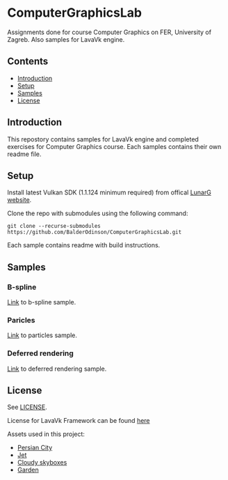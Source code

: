 # ComputerGraphicsLab
Assignments done for course Computer Graphics on FER, University of Zagreb. Also samples for LavaVk engine.

## Contents <!-- omit in toc -->

- [Introduction](#introduction)
- [Setup](#setup)
- [Samples](#samples)
- [License](#license)
  
## Introduction
  
This repostory contains samples for LavaVk engine and completed exercises for Computer Graphics course. Each samples contains their own readme file.

## Setup

Install latest Vulkan SDK (1.1.124 minimum required) from offical [LunarG website](https://vulkan.lunarg.com/).

Clone the repo with submodules using the following command:

```
git clone --recurse-submodules https://github.com/BalderOdinson/ComputerGraphicsLab.git
```

Each sample contains readme with build instructions.

## Samples

### B-spline
[Link](https://github.com/BalderOdinson/ComputerGraphicsLab/blob/master/bspline_assignment/README.md) to b-spline sample.

### Paricles
[Link](https://github.com/BalderOdinson/ComputerGraphicsLab/blob/master/particles_assignment/README.md) to particles sample.

### Deferred rendering
[Link](https://github.com/BalderOdinson/ComputerGraphicsLab/blob/master/deferred_assignment/README.md) to deferred rendering sample.

## License

See [LICENSE](LICENSE).

License for LavaVk Framework can be found [here](https://github.com/BalderOdinson/LavaVk/blob/master/README.md#license)

Assets used in this project:
  - [Persian City](https://sketchfab.com/3d-models/persian-city-0147294fccfa461db6eb7c5ac80fd6ff)
  - [Jet](https://sketchfab.com/3d-models/jet-95bdc86b7423424ba16683ee5199600c)
  - [Cloudy skyboxes](https://opengameart.org/content/cloudy-skyboxes)
  - [Garden](https://sketchfab.com/3d-models/garden-0486513a88c74f7eb2a3a809dd1094eb)
